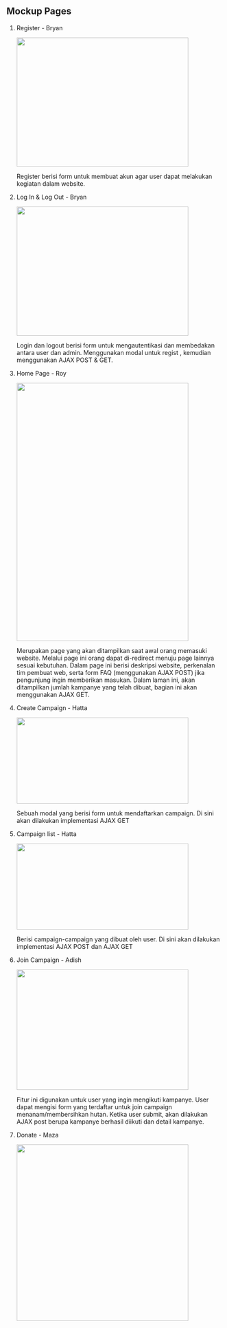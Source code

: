 ## Mockup Pages
1. Register - Bryan

    <img src="https://user-images.githubusercontent.com/88226713/195610008-4c8a547f-1617-4cd4-9130-0aa929dbf7d4.png" width="400" height="300"/>
    
    Register berisi form untuk membuat akun agar user dapat melakukan kegiatan dalam website. 

2. Log In & Log Out - Bryan 
    
    <img src="https://user-images.githubusercontent.com/88226713/195610461-97e441a9-3e48-4d44-b027-a0c008fdcc3c.png" width="400" height="300"/>
    
    Login dan logout berisi form untuk mengautentikasi dan membedakan antara user dan admin. Menggunakan modal untuk regist , kemudian menggunakan AJAX  POST & GET. 

3. Home Page - Roy
    
    <img src="https://user-images.githubusercontent.com/88226713/195620247-bfdba618-59b4-4bfb-a84c-166358712622.png" width="400" height="600"/>

    Merupakan page yang akan ditampilkan saat awal orang memasuki website. Melalui page ini orang dapat di-redirect menuju page lainnya sesuai kebutuhan. Dalam page ini berisi deskripsi website, perkenalan tim pembuat web, serta form FAQ (menggunakan AJAX POST) jika pengunjung ingin memberikan masukan. Dalam laman ini, akan ditampilkan jumlah kampanye yang telah dibuat, bagian ini akan menggunakan AJAX GET.

4. Create Campaign - Hatta

    <img src="https://user-images.githubusercontent.com/88226713/195621002-07959dd1-f09f-4e04-a396-45c221617061.png" width="400" height="200"/>

    Sebuah modal yang berisi form untuk mendaftarkan campaign. Di sini akan dilakukan implementasi AJAX GET

5. Campaign list - Hatta

    <img src="https://user-images.githubusercontent.com/88226713/195621319-13369e97-fd98-49d0-809d-b29a7898aab2.png" width="400" height="200"/>
    
    Berisi campaign-campaign yang dibuat oleh user. Di sini akan dilakukan implementasi AJAX POST dan AJAX GET

6. Join Campaign - Adish
    
    <img width="400" height="280" src="https://user-images.githubusercontent.com/88226713/195621494-74cff58c-d1c2-4569-8d95-6ae0e91a365d.png">

    Fitur ini digunakan untuk user yang ingin mengikuti kampanye. User dapat mengisi form yang terdaftar untuk join campaign menanam/membersihkan hutan. Ketika user submit, akan dilakukan AJAX post berupa kampanye berhasil diikuti dan detail kampanye.

7. Donate - Maza 

    <img width="400" height="410" src="https://user-images.githubusercontent.com/88226713/195622069-bec43f0c-231f-44b8-ad13-e4aea9be471c.jpg">
